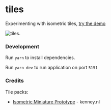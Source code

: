 # tiles
Experimenting with isometric tiles, [try the demo](https://tiles.danieljarrett.dev/)

![tiles.]('https://github.com/danielj247/tiles/blob/main/src/img/tiles.jpeg')

### Development
Run `yarn` to install dependencies.

Run `yarn dev` to run application on port `5151`


### Credits

Tile packs:
- [Isometric Miniature Prototype](https://kenney.nl/assets/isometric-miniature-prototype) - kenney.nl
